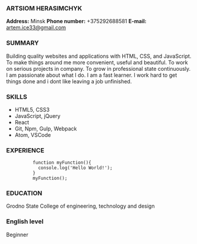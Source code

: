 ### ARTSIOM HERASIMCHYK
**Address:** Minsk
**Phone number:** +375292688581
**E-mail:** artem.ice33@gmail.com
### SUMMARY
Building quality websites and applications with HTML, CSS, and JavaScript.
To make things around me more convenient, useful and beautiful. 
To work on serious projects in company. 
To grow in professional state continuously.
I am passionate about what I do. I am a fast learner. I work hard to get things done and i dont like leaving a job unfinished.
### SKILLS
* HTML5,  CSS3  
* JavaScript,  jQuery  
* React
* Git,  Npm,  Gulp,  Webpack  
* Atom,  VSCode
### EXPERIENCE
              function myFunction(){
                console.log('Hello World!');
              }
              myFunction();
### EDUCATION
Grodno State College of engineering, technology and design
### English level
Beginner
